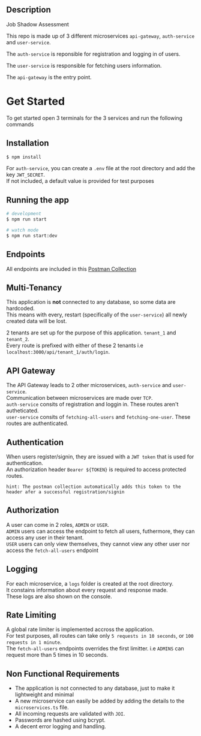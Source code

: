 ## Description

Job Shadow Assessment

This repo is made up of 3 different microservices `api-gateway`, `auth-service` and `user-service`.

The `auth-service` is reponsible for registration and logging in of users.

The `user-service` is responsible for fetching users information.

The `api-gateway` is the entry point.

# Get Started

To get started open 3 terminals for the 3 services and run the following commands

## Installation

```bash
$ npm install
```

For `auth-service`, you can create a `.env` file at the root directory and add the key `JWT_SECRET`.<br>
If not included, a default value is provided for test purposes

## Running the app

```bash
# development
$ npm run start

# watch mode
$ npm run start:dev

```

## Endpoints

All endpoints are included in this [Postman Collection](https://documenter.getpostman.com/view/4545042/2sB2j1hseA)

## Multi-Tenancy

This application is **not** connected to any database, so some data are hardcoded.<br>
This means with every, restart (specifically of the `user-service`) all newly created data will be lost.

2 tenants are set up for the purpose of this application. `tenant_1` and `tenant_2`. <br>
Every route is prefixed with either of these 2 tenants i.e `localhost:3000/api/tenant_1/auth/login`.

## API Gateway

The API Gateway leads to 2 other microservices, `auth-service` and `user-service`. <br>
Communication between microservices are made over `TCP`. <br>
`auth-service` consits of registration and loggin in. These routes aren't autheticated. <br>
`user-service` consits of `fetching-all-users` and `fetching-one-user`. These routes are authenticated.

## Authentication

When users register/signin, they are issued with a `JWT token` that is used for authentication. <br>
An authorization header `Bearer ${TOKEN}` is required to access protected routes.

```
hint: The postman collection automatically adds this token to the header afer a successful registration/signin
```

## Authorization

A user can come in 2 roles, `ADMIN` or `USER`. <br>
`ADMIN` users can access the endpoint to fetch all users, futhermore, they can access any user in their tenant.<br>
`USER` users can only view themselves, they cannot view any other user nor access the `fetch-all-users` endpoint

## Logging

For each microservice, a `logs` folder is created at the root directory.<br>
It constains information about every request and response made.<br>
These logs are also shown on the console.

## Rate Limiting

A global rate limiter is implemented accross the application.<br>
For test purposes, all routes can take only `5 requests in 10 seconds`, or `100 requests in 1 minute`.<br>
The `fetch-all-users` endpoints overrides the first limitter. i.e `ADMINS` can request more than 5 times in 10 seconds.

## Non Functional Requirements

- The application is not connected to any database, just to make it lightweight and minimal
- A new microservice can easily be added by adding the details to the `microservices.ts` file.
- All incoming requests are validated with `JOI`.
- Passwords are hashed using bcrypt.
- A decent error logging and handling.
